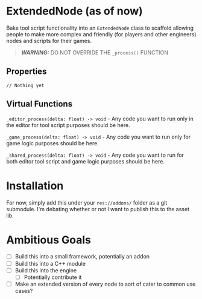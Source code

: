 # ExtendedNode (as of now)
Bake tool script functionality into an `ExtendedNode` class to scaffold allowing people to make more complex and friendly (for players and other engineers) nodes and scripts for their games.

> **_WARNING:_** DO NOT OVERRIDE THE `_process()` FUNCTION

## Properties

`// Nothing yet`

## Virtual Functions

`_editor_process(delta: float) -> void` - Any code you want to run only in the editor for tool script purposes should be here.

`_game_process(delta: float) -> void` - Any code you want to run only for game logic purposes should be here.

`_shared_process(delta: float) -> void` - Any code you want to run for both editor tool script and game logic purposes should be here.

# Installation
For now, simply add this under your `res://addons/` folder as a git submodule. I'm debating whether or not I want to publish this to the asset lib.
# Ambitious Goals
- [ ] Build this into a small framework, potentially an addon
- [ ] Build this into a C++ module
- [ ] Build this into the engine
  - [ ] Potentially contribute it
- [ ] Make an extended version of every node to sort of cater to common use cases?

